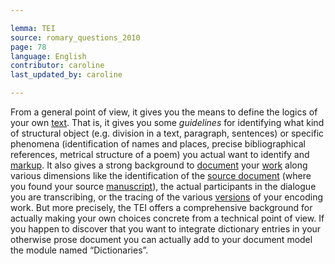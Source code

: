 ```yaml
---

lemma: TEI
source: romary_questions_2010
page: 78
language: English
contributor: caroline
last_updated_by: caroline

---
```


From a general point of view, it gives you the means to define the logics of your own [text](text.html). That is, it gives you some _guidelines_ for identifying what kind of structural object (e.g. division in a text, paragraph, sentences) or specific phenomena (identification of names and places, precise bibliographical references, metrical structure of a poem) you actual want to identify and [markup](markup.html). It also gives a strong background to [document](document.html) your [work](work.html) along various dimensions like the identification of the [source document](textSource.html) (where you found your source [manuscript](manuscript.html)), the actual participants in the dialogue you are transcribing, or the tracing of the various [versions](version.html) of your encoding work. But more precisely, the TEI offers a comprehensive background for actually making your own choices concrete from a technical point of view. If you happen to discover that you want to integrate dictionary entries in your otherwise prose document you can actually add to your document model the module named “Dictionaries”.
